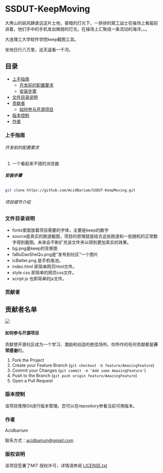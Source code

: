 

# SSDUT-KeepMoving

大黑山的妖风肆虐这这片土地，昏暗的灯光下，一排排的窝工战士在操场上匍匐前进着，他们手中的手机发出微弱的灯光，在操场上汇聚成一条流动的海洋。。。

大连理工大学软件学院keep截图工具。

坐地日行八万里，巡天遥看一千河。

 
## 目录

- [上手指南](#上手指南)
  - [开发前的配置要求](#开发前的配置要求)
  - [安装步骤](#安装步骤)
- [文件目录说明](#文件目录说明)
- [贡献者](#贡献者)
  - [如何参与开源项目](#如何参与开源项目)
- [版本控制](#版本控制)
- [作者](#作者)


### 上手指南


###### 开发前的配置要求

1. 一个看起来不错的浏览器

###### **安装步骤**

```sh
git clone https://github.com/AcidBarium/SSDUT-KeepMoving.git
```

###### 项目细节介绍


### 文件目录说明

- fonts里面放着项目需要的字体，主要是keep的数字
- source是真实的跑道截图，项目的原理就是结合这些跑道和一些随机的正常数字得到截图。未来会不断扩充该文件夹以得到更加真实的效果。
- bg.png是keep的背景图
- faBuDaoSheQu.png是“发布到社区”一个图片
- icBatter.png 是手机电池。
- index.html 即简单网页html文件。
- style.css 即简单的网页css文件。
- script.js 也即简单的js文件。


### 贡献者


## 贡献者名单
<a href="https://github.com/AcidBarium/SSDUT-KeepMoving/graphs/contributors">
  <img src="https://contrib.rocks/image?repo=AcidBarium/SSDUT-KeepMoving" />
</a>

#### 如何参与开源项目

贡献使开源社区成为一个学习、激励和创造的绝佳场所。你所作的任何贡献都是**非常感谢**的。


1. Fork the Project
2. Create your Feature Branch (`git checkout -b feature/AmazingFeature`)
3. Commit your Changes (`git commit -m 'Add some AmazingFeature'`)
4. Push to the Branch (`git push origin feature/AmazingFeature`)
5. Open a Pull Request



### 版本控制

该项目使用Git进行版本管理。您可以在repository参看当前可用版本。

### 作者
Acidbarium

联系方式：acidbarium@gmail.com

### 版权说明

该项目签署了MIT 授权许可，详情请参阅 [LICENSE.txt](https://github.com/shaojintian/Best_README_template/blob/master/LICENSE.txt)


